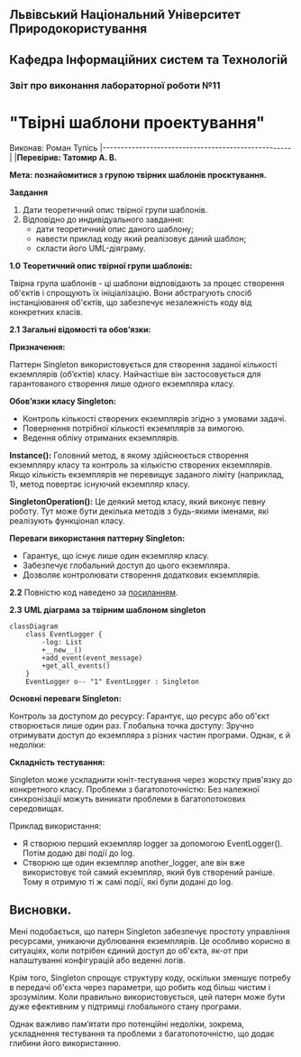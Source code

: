 ## Львівський Національний Університет Природокористування
## Кафедра Інформаційних систем та Технологій



### Звіт про виконання лабораторної роботи №11
# "Твірні шаблони проектування"



 Виконав: Роман Тупісь
|----------------------------------------------------|
 |**Перевірив: Татомир А. В.**                       




**Мета: познайомитися з групою твірних шаблонів проєктування.**


**Завдання**

1. Дати теоретичний опис твірної групи шаблонів.
2. Відповідно до индивідуального завдання:
   - дати теоретичний опис даного шаблону;
   - навести приклад коду який реалізовує даний шаблон;
   - скласти його UML-діяграму.


**1.0**
**Теоретичний опис твірної групи шаблонів:**

Твірна група шаблонів - ці шаблони відповідають за процес створення об'єктів і спрощують їх ініціалізацію. Вони абстрагують спосіб інстанціювання об'єктів, що забезпечує незалежність коду від конкретних класів.



**2.1** 
**Загальні відомості та обов’язки:**


**Призначення:** 

Паттерн Singleton використовується для створення заданої кількості екземплярів (об’єктів) класу. Найчастіше він застосовується для гарантованого створення лише одного екземпляра класу.

**Обов’язки класу Singleton:**
 - Контроль кількості створених екземплярів згідно з умовами задачі.
 - Повернення потрібної кількості екземплярів за вимогою.
 - Ведення обліку отриманих екземплярів.

**Instance():** Головний метод, в якому здійснюється створення екземпляру класу та контроль за кількістю створених екземплярів. Якщо кількість екземплярів не перевищує заданого ліміту (наприклад, 1), метод повертає існуючий екземпляр класу.

**SingletonOperation():** 
Це деякий метод класу, який виконує певну роботу. Тут може бути декілька методів з будь-якими іменами, які реалізують функціонал класу.

**Переваги використання паттерну Singleton:**
 - Гарантує, що існує лише один екземпляр класу.
 - Забезпечує глобальний доступ до цього екземпляра.
 - Дозволяє контролювати створення додаткових екземплярів.

**2.2**
Повністю код наведено за [посиланням](./singleton.py).


**2.3** **UML діаграма за твірним шаблоном singleton**
```mermaid
classDiagram
    class EventLogger {
        -log: List
        +__new__()
        +add_event(event_message)
        +get_all_events()
    }
    EventLogger o-- "1" EventLogger : Singleton

```

**Основні переваги Singleton:**


Контроль за доступом до ресурсу: Гарантує, що ресурс або об'єкт створюється лише один раз.
Глобальна точка доступу: Зручно отримувати доступ до екземпляра з різних частин програми.
Однак, є й недоліки:


**Складність тестування:**

Singleton може ускладнити юніт-тестування через жорстку прив'язку до конкретного класу.
Проблеми з багатопоточністю: Без належної синхронізації можуть виникати проблеми в багатопотокових середовищах.

Приклад використання:


 - Я створюю перший екземпляр logger за допомогою EventLogger(). Потім додаю дві події до log.
 - Створюю ще один екземпляр another_logger, але він вже використовує той самий екземпляр, який був створений раніше. Тому я отримую ті ж самі події, які були додані до log.

## Висновки. 

Мені подобається, що патерн Singleton забезпечує простоту управління ресурсами, уникаючи дублювання екземплярів. Це особливо корисно в ситуаціях, коли потрібен єдиний доступ до об'єкта, як-от при налаштуванні конфігурацій або веденні логів.

Крім того, Singleton спрощує структуру коду, оскільки зменшує потребу в передачі об'єкта через параметри, що робить код більш чистим і зрозумілим. Коли правильно використовується, цей патерн може бути дуже ефективним у підтримці глобального стану програми.

Однак важливо пам’ятати про потенційні недоліки, зокрема, ускладнення тестування та проблеми з багатопоточністю, що додає глибини його використанню.
